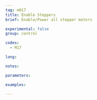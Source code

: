 ```yaml
---
tag: m017
title: Enable Steppers
brief: Enable/Power all stepper motors

experimental: false
group: control

codes:
  - M17

long:

notes:

parameters:

examples:

---
```


